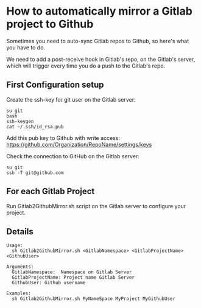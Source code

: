 # How to automatically mirror a Gitlab project to Github

Sometimes you need to auto-sync Gitlab repos to Github, so here's what you have to do.

We need to add a post-receive hook in Gitlab's repo, on the Gitlab's server, which will trigger every time you do a push to the Gitlab's repo.

## First Configuration setup
Create the ssh-key for git user on the Gitlab server:
```
su git
bash
ssh-keygen
cat ~/.ssh/id_rsa.pub
```

Add this pub key to Github with write access: https://github.com/Organization/RepoName/settings/keys

Check the connection to GitHub on the Gitlab server:
```
su git
ssh -T git@github.com
```

## For each Gitlab Project
Run Gitlab2GithubMirror.sh script on the Gitlab server to configure your project.

## Details
```
Usage:
  sh Gitlab2GithubMirror.sh <GitlabNamespace> <GitlabProjectName> <GithubUser>

Arguments:
  GitlabNamespace:  Namespace on Gitlab Server
  GitlabProjectName: Project name Gitlab Server
  GithubUser: Github username

Examples:
  sh Gitlab2GithubMirror.sh MyNameSpace MyProject MyGithubUser

```
